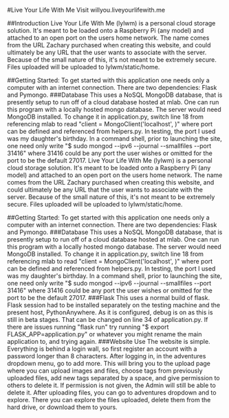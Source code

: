 #Live Your Life With Me
Visit willyou.liveyourlifewith.me

##Introduction
Live Your Life With Me (lylwm) is a personal cloud storage solution. It's meant to be loaded onto a Raspberry Pi (any model) and attached to an open port on the users home network. The name comes from the URL Zachary purchased when creating this website, and could ultimately be any URL that the user wants to associate with the server. Because of the small nature of this, it's not meant to be extremely secure. Files uploaded will be uploaded to lylwm/static/home.

##Getting Started:
To get started with this application one needs only a computer with an internet connection. There are two dependencies: Flask and Pymongo.
###Database
This uses a NoSQL MongoDB database, that is presently setup to run off of a cloud database hosted at mlab. One can run this program with a locally hosted mongo database. The server would need MongoDB installed. To change it in application.py, switch line 18 from referencing mlab to read "client = MongoClient('localhost', <port>)" where port can be defined and referenced from helpers.py. In testing, the port I used was my daughter's birthday. In a command shell, prior to launching the site, one need only write "$ sudo mongod --ipv6 --journal --smallfiles --port 31416" where 31416 could be any port the user wishes or omitted for the port to be the default 27017.
Live Your Life With Me (lylwm) is a personal cloud storage solution. It's meant to be loaded onto a Raspberry Pi (any model) and attached to an open port on the users home network.
The name comes from the URL Zachary purchased when creating this website, and could ultimately be any URL that the user wants to associate with the server. Because of the small nature of this, it's not meant to be extremely secure. Files uploaded will be uploaded to lylwm/static/home.

##Getting Started:
To get started with this application one needs only a computer with an internet connection. There are two dependencies: Flask and Pymongo.
###Database
This uses a NoSQL MongoDB database, that is presently setup to run off of a cloud database hosted at mlab. One can run this program with a locally hosted mongo database.
The server would need MongoDB installed. To change it in application.py, switch line 18 from referencing mlab to read "client = MongoClient('localhost', <port>)"
where port can be defined and referenced from helpers.py. In testing, the port I used was my daughter's birthday. In a command shell, prior to launching the site, one need only write "$ sudo mongod --ipv6 --journal --smallfiles --port 31416" where 31416 could be any port the user wishes or omitted for the port to be the default 27017.
###Flask
This uses a normal build of flask. Flask session had to be installed separately on the testing machine and the present host, PythonAnywhere. As it is configured, debug is on as this is still in beta stages. That can be changed on line 34 of application.py. If there are issues running "flask run" try running "$ export FLASK_APP=application.py" or whatever you might rename the main application to, and trying again.
###Website Use
The website is simple. Everything is behind a login wall, so first register an account with a password longer than 8 characters. After logging in, in the adventures dropdown menu, go to add more. This will bring you to the upload page where you can upload images and files, choose tags from previously uploaded files, add new tags separated by a space, and give permission to others to delete it. If permission is not given, the Admin will still be able to delete it. After uploading files, you can go to adventures dropdown and to explore. There you can explore the files uploaded, delete them from the hard drive, or download them to yours.